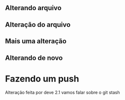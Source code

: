 ## Alterando arquivo
## Alteração do arquivo
## Mais uma alteração
## Alterando de novo
<h1>Fazendo um push</h1>
<h>Alteração feita por deve 2.1</h2>
vamos falar sobre o git stash